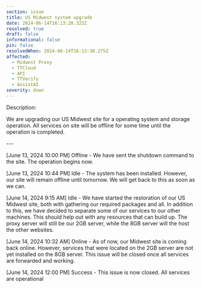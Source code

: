 ```yaml
---
section: issue
title: US Midwest system upgrade
date: 2024-06-14T16:13:28.322Z
resolved: true
draft: false
informational: false
pin: false
resolvedWhen: 2024-06-14T16:13:30.275Z
affected:
  - Midwest Proxy
  - TTCloud
  - API
  - TTVerify
  - AssistAI
severity: down
---
```

Description: 

We are upgrading our US Midwest site for a operating system and storage operation. All services on site will be offline for some time until the operation is completed.

\---

\[June 13, 2024 10:00 PM] Offline - We have sent the shutdown command to the site. The operation begins now. 

\[June 13, 2024 10:44 PM] Idle - The system has been installed. However, our site will remain offline until tomorrow. We will get back to this as soon as we can. 

\[June 14, 2024 9:15 AM] Idle - We have started the restoration of our US Midwest site, both with gathering our required packages and all. In addition to this, we have decided to separate some of our services to our other machines. This should help out with any resources that can build up. The proxy server will still be our 2GB server, while the 8GB server will the host the other websites. 

\[June 14, 2024 10:32 AM] Online - As of now, our Midwest site is coming back online. However, services that were located on the 2GB server are not yet installed on the 8GB server. This issue will be closed once all services are forwarded and working.

\[June 14, 2024 12:00 PM] Success - This issue is now closed. All services are operational